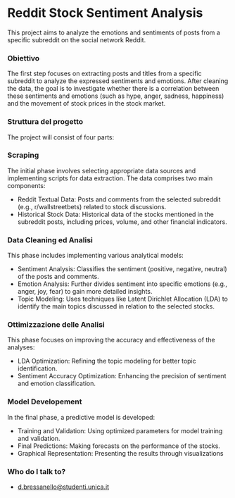 # Reddit Stock Sentiment Analysis #

This project aims to analyze the emotions and sentiments of posts from a specific subreddit on the social network Reddit.

### Obiettivo ###

The first step focuses on extracting posts and titles from a specific subreddit to analyze the expressed sentiments and emotions. 
After cleaning the data, the goal is to investigate whether there is a correlation between these sentiments and emotions (such as hype, anger, sadness, happiness) and the movement of stock prices in the stock market.

### Struttura del progetto ###

The project will consist of four parts:

### Scraping ###

The initial phase involves selecting appropriate data sources and implementing scripts for data extraction. The data comprises two main components:

   * Reddit Textual Data: Posts and comments from the selected subreddit (e.g., r/wallstreetbets) related to stock discussions.
   * Historical Stock Data: Historical data of the stocks mentioned in the subreddit posts, including prices, volume, and other financial indicators.
  
### Data Cleaning ed Analisi ###

This phase includes implementing various analytical models:

   * Sentiment Analysis: Classifies the sentiment (positive, negative, neutral) of the posts and comments.
   * Emotion Analysis: Further divides sentiment into specific emotions (e.g., anger, joy, fear) to gain more detailed insights.
   * Topic Modeling: Uses techniques like Latent Dirichlet Allocation (LDA) to identify the main topics discussed in relation to the selected stocks.

### Ottimizzazione delle Analisi ###

This phase focuses on improving the accuracy and effectiveness of the analyses:

   * LDA Optimization: Refining the topic modeling for better topic identification.
   * Sentiment Accuracy Optimization: Enhancing the precision of sentiment and emotion classification.

### Model Developement ###

In the final phase, a predictive model is developed:

   * Training and Validation: Using optimized parameters for model training and validation.
   * Final Predictions: Making forecasts on the performance of the stocks.
   * Graphical Representation: Presenting the results through visualizations

### Who do I talk to? ###

* d.bressanello@studenti.unica.it
